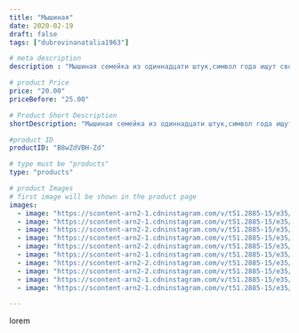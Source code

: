 ```yaml
---
title: "Мышиная"
date: 2020-02-19
draft: false
tags: ["dubrovinanatalia1963"]

# meta description
description : "Мышиная семейка из одиннадцати штук,символ года ищут своих новых хозяев,обращаться в личку"

# product Price
price: "20.00"
priceBefore: "25.00"

# Product Short Description
shortDescription: "Мышиная семейка из одиннадцати штук,символ года ищут своих новых хозяев,обращаться в личку"

#product ID
productID: "B8wZdVBH-Zd"

# type must be "products"
type: "products"

# product Images
# first image will be shown in the product page
images:
  - image: "https://scontent-arn2-1.cdninstagram.com/v/t51.2885-15/e35/81029752_2659067754380274_4590288498554242754_n.jpg?_nc_ht=scontent-arn2-1.cdninstagram.com&_nc_cat=106&_nc_ohc=1q7Xf7mDqTQAX_eWtaX&se=7&tp=1&oh=ce383c54271bf5212cc521440a38a160&oe=605CFF6F&ig_cache_key=MjI0NzQwODE3NzY0MTM4NjAyMw%3D%3D.2"
  - image: "https://scontent-arn2-1.cdninstagram.com/v/t51.2885-15/e35/85014255_785159118647047_6515008933071154247_n.jpg?_nc_ht=scontent-arn2-1.cdninstagram.com&_nc_cat=107&_nc_ohc=ZdTNP3WECJUAX8pSibC&se=7&tp=1&oh=b09e7107cc7339f838e3916871944209&oe=605CE38E&ig_cache_key=MjI0NzQwODE3NzY3NDkyMDgzMg%3D%3D.2"
  - image: "https://scontent-arn2-2.cdninstagram.com/v/t51.2885-15/e35/84759829_193056945105240_3668702411215752741_n.jpg?_nc_ht=scontent-arn2-2.cdninstagram.com&_nc_cat=100&_nc_ohc=bQZoHnDkJLIAX9Ggk8c&se=7&tp=1&oh=423e98309af9abe0fcfcfad57b82631a&oe=605D02DD&ig_cache_key=MjI0NzQwODE3NzcyNTEwNjg5NQ%3D%3D.2"
  - image: "https://scontent-arn2-1.cdninstagram.com/v/t51.2885-15/e35/82914319_528043767843895_3664151250354421111_n.jpg?_nc_ht=scontent-arn2-1.cdninstagram.com&_nc_cat=107&_nc_ohc=dP-Vyj1mHGkAX-yct8E&se=7&tp=1&oh=5fc2ce70086f4a0a86750c0be5f9a6ee&oe=605B28DF&ig_cache_key=MjI0NzQwODE3NzcwODQxMjQ3Nw%3D%3D.2"
  - image: "https://scontent-arn2-2.cdninstagram.com/v/t51.2885-15/e35/84709101_1327720960748336_4770616728907881476_n.jpg?_nc_ht=scontent-arn2-2.cdninstagram.com&_nc_cat=108&_nc_ohc=EJIimYleu_kAX8kbp3D&se=7&tp=1&oh=76a0bf7371f11604d6e1d1db2219582d&oe=605BB1F9&ig_cache_key=MjI0NzQwODE3NzY4MzMzNTQzNA%3D%3D.2"
  - image: "https://scontent-arn2-1.cdninstagram.com/v/t51.2885-15/e35/85014256_1084919721842222_2202640135825338197_n.jpg?_nc_ht=scontent-arn2-1.cdninstagram.com&_nc_cat=102&_nc_ohc=-E4hLSNOKdIAX8il_Zs&se=7&tp=1&oh=07b130c4e3b8581d82fe638f4659fdcc&oe=605DA3B0&ig_cache_key=MjI0NzQwODE3NzY5MTUzNjc3Mw%3D%3D.2"
  - image: "https://scontent-arn2-2.cdninstagram.com/v/t51.2885-15/e35/84876965_1545202282297028_6029886174239338652_n.jpg?_nc_ht=scontent-arn2-2.cdninstagram.com&_nc_cat=108&_nc_ohc=FfcHxh73anIAX-uqZaG&se=7&tp=1&oh=b046d85b182cddaaec5f3b189443bd42&oe=605C8EEA&ig_cache_key=MjI0NzQwODE3NzczMzU1NDkwMw%3D%3D.2"
  - image: "https://scontent-arn2-2.cdninstagram.com/v/t51.2885-15/e35/83685538_491273785081592_4216888779554599857_n.jpg?_nc_ht=scontent-arn2-2.cdninstagram.com&_nc_cat=108&_nc_ohc=jJAaxtzNzOMAX_39NMB&se=7&tp=1&oh=3df56e7d586557c0cd345c3038467db8&oe=605CD854&ig_cache_key=MjI0NzQwODE3NzY3NDkyNTEwMQ%3D%3D.2"
  - image: "https://scontent-arn2-1.cdninstagram.com/v/t51.2885-15/e35/82405828_609438626284834_1236053942134006635_n.jpg?_nc_ht=scontent-arn2-1.cdninstagram.com&_nc_cat=110&_nc_ohc=Da2142qEE8wAX_f8Wlj&se=7&tp=1&oh=659cdfb6b0ae3d2524088f1f5933797d&oe=605BB92D&ig_cache_key=MjI0NzQwODE3NzY2NjQwMDg1Mg%3D%3D.2"
  - image: "https://scontent-arn2-1.cdninstagram.com/v/t51.2885-15/e35/84824635_485768472098137_8924158171656089836_n.jpg?_nc_ht=scontent-arn2-1.cdninstagram.com&_nc_cat=101&_nc_ohc=Bil_Gqmbu10AX9R6O5b&se=7&tp=1&oh=583ac820ff166c88f22a78542acd45a5&oe=605D447C&ig_cache_key=MjI0NzQwODE3NzcwMDAzNjkxMQ%3D%3D.2"

---
```

lorem
